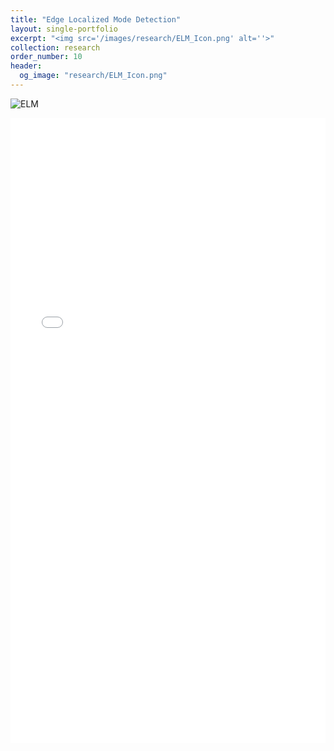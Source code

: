 ```yaml
---
title: "Edge Localized Mode Detection"
layout: single-portfolio
excerpt: "<img src='/images/research/ELM_Icon.png' alt=''>"
collection: research
order_number: 10
header: 
  og_image: "research/ELM_Icon.png"
---
```


![ELM](/images/research/EML_Poster.png)

<iframe src="/files/pdf/ELM_Paper.pdf" width="100%" height="1000" frameborder="no" border="0" marginwidth="0" marginheight="0"></iframe>
